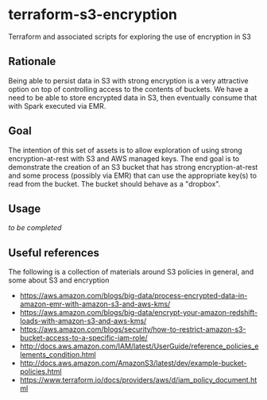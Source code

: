 # terraform-s3-encryption
Terraform and associated scripts for exploring the use of encryption in S3

## Rationale

Being able to persist data in S3 with strong encryption is a very attractive option on top of controlling access to the contents of buckets. We have a need to be able to store encrypted data in S3, then eventually consume that with Spark executed via EMR.

## Goal

The intention of this set of assets is to allow exploration of using strong encryption-at-rest with S3 and AWS managed keys. The end goal is to demonstrate the creation of an S3 bucket that has strong encryption-at-rest and some process (possibly via EMR) that can use the appropriate key(s) to read from the bucket. The bucket should behave as a "dropbox".

## Usage

_to be completed_

## Useful references

The following is a collection of materials around S3 policies in general, and some about S3 and encryption

 - <https://aws.amazon.com/blogs/big-data/process-encrypted-data-in-amazon-emr-with-amazon-s3-and-aws-kms/>
 - <https://aws.amazon.com/blogs/big-data/encrypt-your-amazon-redshift-loads-with-amazon-s3-and-aws-kms/>
 - <https://aws.amazon.com/blogs/security/how-to-restrict-amazon-s3-bucket-access-to-a-specific-iam-role/>
 - <http://docs.aws.amazon.com/IAM/latest/UserGuide/reference_policies_elements_condition.html>
 - <http://docs.aws.amazon.com/AmazonS3/latest/dev/example-bucket-policies.html>
 - <https://www.terraform.io/docs/providers/aws/d/iam_policy_document.html>
